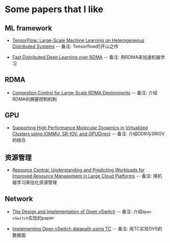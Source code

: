 # Some papers that I like

## ML framework

* [TensorFlow:
Large-Scale Machine Learning on Heterogeneous Distributed Systems](ml-framework/TensorFlow-Large-Scale-Machine-Learningon-Heterogeneous-Distributed-Systems.pdf) -- 备注: Tensorflow的开山之作

* [Fast Distributed Deep Learning over RDMA](ml-framework/FastDistributed-Deep-Learning-over-RDMA.pdf) -- 备注: 用RDMA来加速机器学习

## RDMA

* [Congestion Control for Large-Scale RDMA Deployments](rdma/Congestion-Control-for-Large-Scale-RDMA-Deployments.pdf) -- 备注: 介绍RDMA的拥塞控制机制

## GPU

* [Supporting High Performance Molecular Dynamics in Virtualized Clusters using IOMMU, SR-IOV, and GPUDirect](gpu/15-md-gpudirect.pdf) -- 备注: 介绍GDR与SRIOV的结合

## 资源管理

* [Resource Central: Understanding and Predicting Workloads for Improved Resource Management in Large Cloud Platforms](rm/Resource-Central-SOSP17.pdf) -- 备注: 用机器学习来估化资源管理

## Network

* [The Design and Implementation of Open vSwitch](The-Design-and-Implementation-of-Open-vSwitch.pdf) -- 备注: 介绍`Open vSwitch`实现的paper

* [Implementing Open vSwitch datapath using TC](network/Implementing-Open-vSwitch-datapath-using-TC.pdf) -- 备注: 用TC实现OVS的数据面